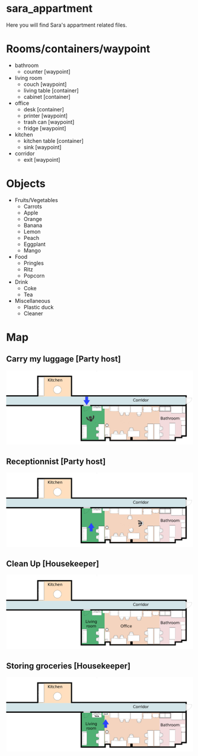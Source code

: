 # sara_appartment
Here you will find Sara's appartment related files.

# Rooms/containers/waypoint
* bathroom 
  * counter [waypoint]
* living room
  * couch [waypoint]
  * living table [container]
  * cabinet [container]
* office
  * desk [container]
  * printer [waypoint]
  * trash can [waypoint]
  * fridge [waypoint]
* kitchen
  * kitchen table [container]
  * sink [waypoint]
* corridor
  * exit [waypoint]
    
# Objects
* Fruits/Vegetables
  * Carrots
  * Apple
  * Orange
  * Banana
  * Lemon
  * Peach
  * Eggplant
  * Mango
* Food
  * Pringles
  * Ritz
  * Popcorn
* Drink
  * Coke
  * Tea
* Miscellaneous
  * Plastic duck
  * Cleaner

# Map
## Carry my luggage [Party host]
![Appartment Map](https://raw.githubusercontent.com/WalkingMachine/sara_appartment/robocup_2019/Carry%20my%20luggage%20%5BParty%20host%5D/appartment_map.png "Carry my luggage map")

## Receptionnist [Party host]
![Appartment Map](https://github.com/WalkingMachine/sara_appartment/blob/robocup_2019/Receptionist%20%5BParty%20host%5D/appartment_map.png "Receptionnist map")

## Clean Up [Housekeeper]
![Appartment Map](https://raw.githubusercontent.com/WalkingMachine/sara_appartment/robocup_2019/Clean%20Up%20%5BHousekeeper%5D/appartment_map.png "Clean up map")
 
## Storing groceries [Housekeeper]
![Appartment Map](https://raw.githubusercontent.com/WalkingMachine/sara_appartment/robocup_2019/Storing%20groceries%20%5BHousekeeper%5D/appartment_map.png "Storing groceries map")
 
